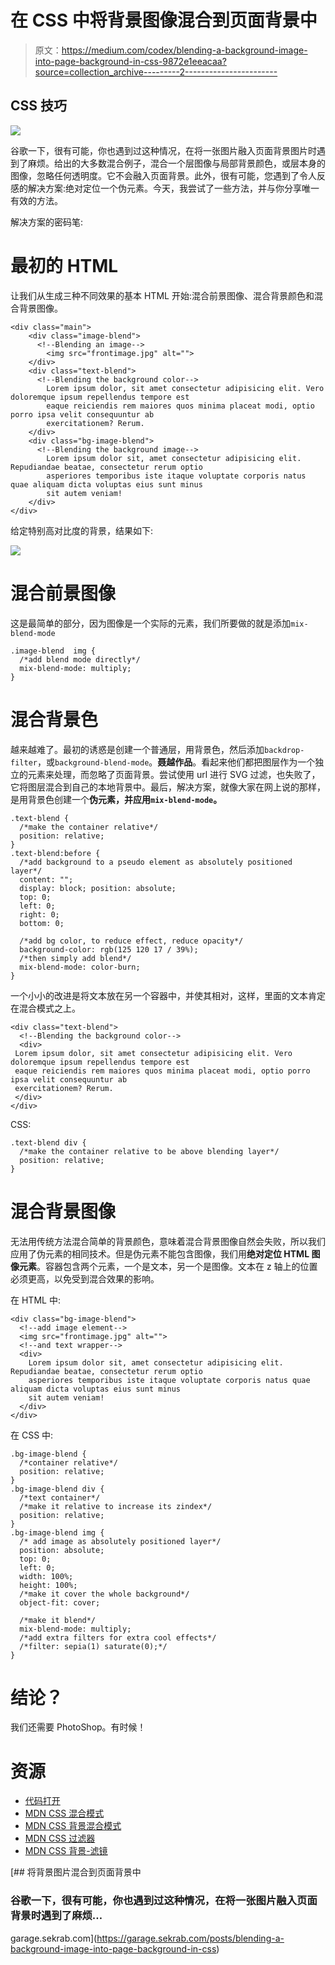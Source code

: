 # 在 CSS 中将背景图像混合到页面背景中

> 原文：<https://medium.com/codex/blending-a-background-image-into-page-background-in-css-9872e1eeacaa?source=collection_archive---------2----------------------->

## CSS 技巧

![](img/85ed73216d957c9e7811916435f917da.png)

谷歌一下，很有可能，你也遇到过这种情况，在将一张图片融入页面背景图片时遇到了麻烦。给出的大多数混合例子，混合一个层图像与局部背景颜色，或层本身的图像，忽略任何透明度。它不会融入页面背景。此外，很有可能，您遇到了令人反感的解决方案:绝对定位一个伪元素。今天，我尝试了一些方法，并与你分享唯一有效的方法。

解决方案的密码笔:

# 最初的 HTML

让我们从生成三种不同效果的基本 HTML 开始:混合前景图像、混合背景颜色和混合背景图像。

```
<div class="main">
	<div class="image-blend">
	  <!--Blending an image-->
		<img src="frontimage.jpg" alt="">
	</div>
	<div class="text-blend">
	  <!--Blending the background color-->
		Lorem ipsum dolor, sit amet consectetur adipisicing elit. Vero doloremque ipsum repellendus tempore est
		eaque reiciendis rem maiores quos minima placeat modi, optio porro ipsa velit consequuntur ab
		exercitationem? Rerum.
	</div>
	<div class="bg-image-blend">
	  <!--Blending the background image-->
		Lorem ipsum dolor sit, amet consectetur adipisicing elit. Repudiandae beatae, consectetur rerum optio
		asperiores temporibus iste itaque voluptate corporis natus quae aliquam dicta voluptas eius sunt minus
		sit autem veniam!
	</div>
</div>
```

给定特别高对比度的背景，结果如下:

![](img/e6255d78ea6551b762d90acef4633fa7.png)

# 混合前景图像

这是最简单的部分，因为图像是一个实际的元素，我们所要做的就是添加`mix-blend-mode`

```
.image-blend  img {
  /*add blend mode directly*/
  mix-blend-mode: multiply;   
}
```

# 混合背景色

越来越难了。最初的诱惑是创建一个普通层，用背景色，然后添加`backdrop-filter`，或`background-blend-mode`。**聂越作品**。看起来他们都把图层作为一个独立的元素来处理，而忽略了页面背景。尝试使用 url 进行 SVG 过滤，也失败了，它将图层混合到自己的本地背景中。最后，解决方案，就像大家在网上说的那样，是用背景色创建一个**伪元素，并应用`mix-blend-mode`。**

```
.text-blend {
  /*make the container relative*/
  position: relative;
}
.text-blend:before {
  /*add background to a pseudo element as absolutely positioned layer*/
  content: "";
  display: block; position: absolute;
  top: 0;
  left: 0;
  right: 0;
  bottom: 0;

  /*add bg color, to reduce effect, reduce opacity*/
  background-color: rgb(125 120 17 / 39%);
  /*then simply add blend*/
  mix-blend-mode: color-burn;  
}
```

一个小小的改进是将文本放在另一个容器中，并使其相对，这样，里面的文本肯定在混合模式之上。

```
<div class="text-blend">
  <!--Blending the background color-->
  <div>
 Lorem ipsum dolor, sit amet consectetur adipisicing elit. Vero doloremque ipsum repellendus tempore est
 eaque reiciendis rem maiores quos minima placeat modi, optio porro ipsa velit consequuntur ab
 exercitationem? Rerum.
 </div>
</div>
```

CSS:

```
.text-blend div {
  /*make the container relative to be above blending layer*/
  position: relative;
}
```

# 混合背景图像

无法用传统方法混合简单的背景颜色，意味着混合背景图像自然会失败，所以我们应用了伪元素的相同技术。但是伪元素不能包含图像，我们用**绝对定位 HTML 图像元素**。容器包含两个元素，一个是文本，另一个是图像。文本在 z 轴上的位置必须更高，以免受到混合效果的影响。

在 HTML 中:

```
<div class="bg-image-blend">
  <!--add image element-->
  <img src="frontimage.jpg" alt="">
  <!--and text wrapper-->
  <div>
  	Lorem ipsum dolor sit, amet consectetur adipisicing elit. Repudiandae beatae, consectetur rerum optio
  	asperiores temporibus iste itaque voluptate corporis natus quae aliquam dicta voluptas eius sunt minus
  	sit autem veniam!
  </div>
</div>
```

在 CSS 中:

```
.bg-image-blend {
  /*container relative*/
  position: relative;
}
.bg-image-blend div {
  /*text container*/
  /*make it relative to increase its zindex*/
  position: relative;  
}
.bg-image-blend img {
  /* add image as absolutely positioned layer*/
  position: absolute;
  top: 0;
  left: 0;
  width: 100%;
  height: 100%;	
  /*make it cover the whole background*/
  object-fit: cover;

  /*make it blend*/
  mix-blend-mode: multiply;
  /*add extra filters for extra cool effects*/
  /*filter: sepia(1) saturate(0);*/
}
```

# 结论？

我们还需要 PhotoShop。有时候！

# 资源

*   [代码打开](https://codepen.io/ayyashayyash/pen/abqKjRB)
*   [MDN CSS 混合模式](https://developer.mozilla.org/en-US/docs/Web/CSS/mix-blend-mode)
*   [MDN CSS 背景混合模式](https://developer.mozilla.org/en-US/docs/Web/CSS/background-blend-mode)
*   [MDN CSS 过滤器](https://developer.mozilla.org/en-US/docs/Web/CSS/filter)
*   [MDN CSS 背景-滤镜](https://developer.mozilla.org/en-US/docs/Web/CSS/backdrop-filter)

[](https://garage.sekrab.com/posts/blending-a-background-image-into-page-background-in-css) [## 将背景图片混合到页面背景中

### 谷歌一下，很有可能，你也遇到过这种情况，在将一张图片融入页面背景时遇到了麻烦…

garage.sekrab.com](https://garage.sekrab.com/posts/blending-a-background-image-into-page-background-in-css)